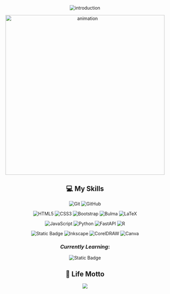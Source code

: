 
<p align="center"> 
  <img alt= "introduction" src="https://readme-typing-svg.demolab.com?font=Fira+Code&size=24&pause=1000&color=38BDAE&center=true&vCenter=true&width=435&lines=Hi%2C+I'm+Monica;Web+Developer;B.Sc.+in+Physics">
</p>
 
<p align="center">
 <img alt="animation" width= "500" src="https://cdn.dribbble.com/users/2249962/screenshots/6359024/20190306_1.gif"/>
</p>

<h2 align="center"> 💻 My Skills </h2>

<div align="center"> 

![Git](https://img.shields.io/badge/git-%23555555?style=for-the-badge&logo=git)
![GitHub](https://img.shields.io/badge/github-purple?style=for-the-badge&logo=github)
 
![HTML5](https://img.shields.io/badge/html5-%23E34F26.svg?style=for-the-badge&logo=html5&logoColor=white) ![CSS3](https://img.shields.io/badge/css3-%231572B6.svg?style=for-the-badge&logo=css3&logoColor=white) ![Bootstrap](https://img.shields.io/badge/bootstrap-%238511FA.svg?style=for-the-badge&logo=bootstrap&logoColor=white) ![Bulma](https://img.shields.io/badge/bulma-00D0B1?style=for-the-badge&logo=bulma&logoColor=white) ![LaTeX](https://img.shields.io/badge/latex-%23008080.svg?style=for-the-badge&logo=latex&logoColor=white)  

![JavaScript](https://img.shields.io/badge/javascript-%23323330.svg?style=for-the-badge&logo=javascript&logoColor=%23F7DF1E)
![Python](https://img.shields.io/badge/python-3670A0?style=for-the-badge&logo=python&logoColor=ffdd54) ![FastAPI](https://img.shields.io/badge/FastAPI-005571?style=for-the-badge&logo=fastapi) ![R](https://img.shields.io/badge/r-%23276DC3.svg?style=for-the-badge&logo=r&logoColor=white) 

![Static Badge](https://img.shields.io/badge/Figma-0d141f?style=for-the-badge&logo=figma&logoColor=ff7575)
![Inkscape](https://img.shields.io/badge/Inkscape-e0e0e0?style=for-the-badge&logo=inkscape&logoColor=080A13) 
![CorelDRAW](https://img.shields.io/badge/CorelDRAW-3b8f25?style=for-the-badge&logo=coreldraw&logoColor=white)
![Canva](https://img.shields.io/badge/Canva-%2300C4CC.svg?style=for-the-badge&logo=Canva&logoColor=white)

### *Currently Learning*: 
![Static Badge](https://img.shields.io/badge/React-61DAFB?style=for-the-badge&logo=react&logoColor=101a57)

## 🍃 Life Motto
![](https://quotes-github-readme.vercel.app/api?type=horizontal&theme=tokyonight&quote=Dejemos+al+menos+flores.+Dejemos+al+menos+cantos.&author=Nezahualcóyotl)

</div>

<!-- Proudly created with GPRM ( https://gprm.itsvg.in ) -->
